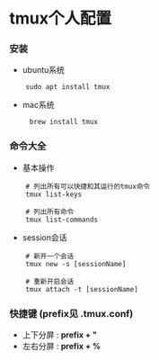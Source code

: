# tmux个人配置

### 安装
- ubuntu系统
```shell
    sudo apt install tmux
```

- mac系统
```shell
     brew install tmux
```

### 命令大全

- 基本操作
```shell
    # 列出所有可以快捷和其运行的tmux命令
    tmux list-keys
    
    # 列出所有命令
    tmux list-commands
```

- session会话
```shell
    # 新开一个会话    
    tmux new -s [sessionName]
    
    # 重新开启会话
    tmux attach -t [sessionName]
```

### 快捷键 (prefix见 .tmux.conf)

- 上下分屏 : **prefix + "**
- 左右分屏 : **prefix + %**

